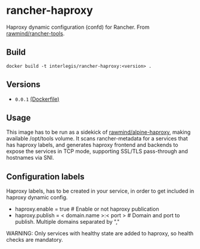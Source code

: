 
rancher-haproxy
==============

Haproxy dynamic configuration (confd) for Rancher. From [rawmind/rancher-tools][rancher-tools].

## Build

```
docker build -t interlegis/rancher-haproxy:<version> .
```

## Versions

- `0.0.1` [(Dockerfile)](https://github.com/interlegis/rancher-haproxy/blob/master/Dockerfile)


## Usage

This image has to be run as a sidekick of [rawmind/alpine-haproxy][alpine-haproxy], making available /opt/tools volume. It scans rancher-metadata for a services that has haproxy labels, and generates haproxy frontend and backends to expose the services in TCP mode, supporting SSL/TLS pass-through and hostnames via SNI.

## Configuration labels

Haproxy labels, has to be created in your service, in order to get included in haproxy dynamic config. 

- haproxy.enable = true # Enable or not haproxy publication
- haproxy.publish = < domain.name >:< port > # Domain and port to publish. Multiple domains separated by ","

WARNING: Only services with healthy state are added to haproxy, so health checks are mandatory.

[alpine-haproxy]: https://github.com/rawmind0/alpine-haproxy
[rancher-tools]: https://github.com/rawmind0/rancher-tools
